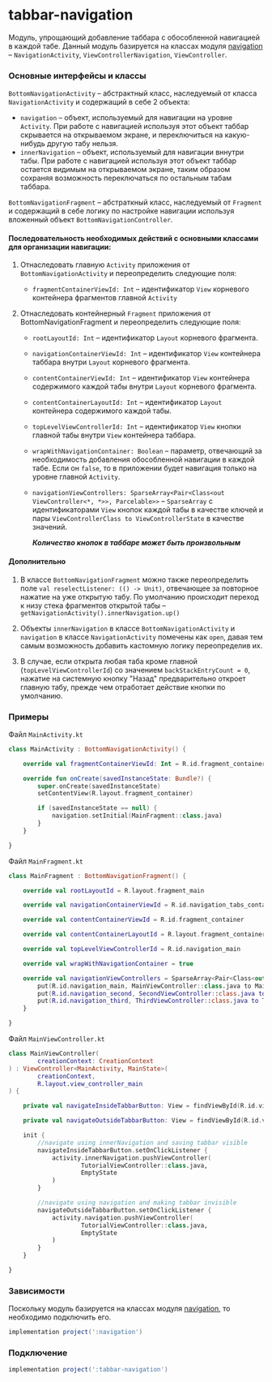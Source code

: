 tabbar-navigation
===

Модуль, упрощающий добавление таббара с обособленной навигацией в каждой табе. Данный модуль базируется на классах модуля [navigation](https://github.com/TouchInstinct/RoboSwag/tree/master/navigation) – `NavigationActivity`, `ViewControllerNavigation`, `ViewController`.

### Основные интерфейсы и классы

`BottomNavigationActivity` – абстрактный класс, наследуемый от класса `NavigationActivity` и содержащий в себе 2 объекта:
* `navigation` – объект, используемый для навигации на уровне `Activity`. При работе с навигацией используя этот объект таббар скрывается на открываемом экране, и переключиться на какую-нибудь другую табу нельзя.
* `innerNavigation` – объект, используемый для навигации вннутри табы. При работе с навигацией используя этот объект таббар остается видимым на открываемом экране, таким образом сохраняя возможность переключаться по остальным табам таббара.

`BottomNavigationFragment` – абстраткный класс, наследуемый от `Fragment` и содержащий в себе логику по настройке навигации используя вложенный объект `BottomNavigationController`.

#### Последовательность необходимых действий с основными классами для организации навигации:

1. Отнаследовать главную `Activity` приложения от `BottomNavigationActivity` и переопределить следующие поля:

    *  `fragmentContainerViewId: Int` – идентификатор `View` корневого контейнера фрагментов главной `Activity`

2. Отнаследовать контейнерный `Fragment` приложения от BottomNavigationFragment и переопределить следующие поля:
    * `rootLayoutId: Int` – идентификатор `Layout` корневого фрагмента.
    * `navigationContainerViewId: Int` – идентификатор `View` контейнера таббара внутри `Layout` корневого фрагмента.
    * `contentContainerViewId: Int` – идентификатор `View` контейнера содержимого каждой табы внутри `Layout` корневого фрагмента.
    * `contentContainerLayoutId: Int` – идентификатор `Layout` контейнера содержимого каждой табы.
    * `topLevelViewControllerId: Int` – идентификатор `View` кнопки главной табы внутри `View` контейнера таббара.
    * `wrapWithNavigationContainer: Boolean` – параметр, отвечающий за необходимость добавления обособленной навигации в каждой табе. Если он `false`, то в приложении будет навигация только на уровне главной `Activity`.
    * `navigationViewControllers: SparseArray<Pair<Class<out ViewController<*, *>>, Parcelable>>` – `SparseArray` с идентификаторами `View` кнопок каждой табы в качестве ключей и пары `ViewControllerClass to ViewControllerState` в качестве значений.

        ***Количество кнопок в таббаре может быть произвольным***

#### Дополнительно
1. В классе ```BottomNavigationFragment``` можно также переопределить поле ```val reselectListener: (() -> Unit)```, отвечающее за повторное нажатие на уже открытую табу. По умолчанию происходит переход к низу стека фрагментов открытой табы – ```getNavigationActivity().innerNavigation.up()```

2. Объекты ```innerNavigation``` в классе ```BottomNavigationActivity``` и ```navigation``` в классе ```NavigationActivity``` помечены как ```open```, давая тем самым возможность добавить кастомную логику переопределив их.

3. В случае, если открыта любая таба кроме главной (```topLevelViewControllerId```) со значением ```backStackEntryCount = 0```, нажатие на системную кнопку "Назад" предварительно откроет главную табу, прежде чем отработает действие кнопки по умолчанию.

### Примеры

Файл `MainActivity.kt`

```Kotlin
class MainActivity : BottomNavigationActivity() {

    override val fragmentContainerViewId: Int = R.id.fragment_container

    override fun onCreate(savedInstanceState: Bundle?) {
        super.onCreate(savedInstanceState)
        setContentView(R.layout.fragment_container)

        if (savedInstanceState == null) {
            navigation.setInitial(MainFragment::class.java)
        }
    }

}
```

Файл `MainFragment.kt`

```Kotlin
class MainFragment : BottomNavigationFragment() {

    override val rootLayoutId = R.layout.fragment_main

    override val navigationContainerViewId = R.id.navigation_tabs_container

    override val contentContainerViewId = R.id.fragment_container

    override val contentContainerLayoutId = R.layout.fragment_container

    override val topLevelViewControllerId = R.id.navigation_main

    override val wrapWithNavigationContainer = true

    override val navigationViewControllers = SparseArray<Pair<Class<out ViewController<*, *>>, Parcelable>>().apply {
        put(R.id.navigation_main, MainViewController::class.java to MainState())
        put(R.id.navigation_second, SecondViewController::class.java to SecondState())
        put(R.id.navigation_third, ThirdViewController::class.java to ThirdState())
    }

}
```

Файл `MainViewController.kt`

```Kotlin
class MainViewController(
        creationContext: CreationContext
) : ViewController<MainActivity, MainState>(
        creationContext,
        R.layout.view_controller_main
) {

    private val navigateInsideTabbarButton: View = findViewById(R.id.view_controller_main_button_inside)

    private val navigateOutsideTabbarButton: View = findViewById(R.id.view_controller_main_button_outside)

    init {
        //navigate using innerNavigation and saving tabbar visible
        navigateInsideTabbarButton.setOnClickListener {
            activity.innerNavigation.pushViewController(
                    TutorialViewController::class.java,
                    EmptyState
            )
        }

        //navigate using navigation and making tabbar invisible
        navigateOutsideTabbarButton.setOnClickListener {
            activity.navigation.pushViewController(
                    TutorialViewController::class.java,
                    EmptyState
            )
        }
    }

}
```

### Зависимости

Поскольку модуль базируется на классах модуля [navigation](https://github.com/TouchInstinct/RoboSwag/tree/master/navigation), то необходимо подключить его.

```gradle
implementation project(':navigation')
```

### Подключение

```gradle
implementation project(':tabbar-navigation')
```
